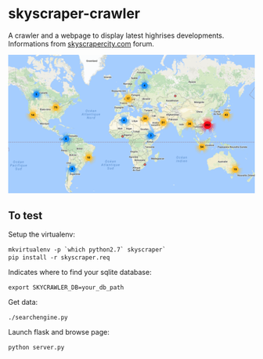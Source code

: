 # skyscraper-crawler

A crawler and a webpage to display latest highrises developments. Informations from [skyscrapercity.com](http://www.skyscrapercity.com) forum.

![drawing](example.png)

## To test

Setup the virtualenv:
```
mkvirtualenv -p `which python2.7` skyscraper`
pip install -r skyscraper.req
```

Indicates where to find your sqlite database:
```
export SKYCRAWLER_DB=your_db_path
```

Get data:
```
./searchengine.py
```

Launch flask and browse page:
```
python server.py
```

